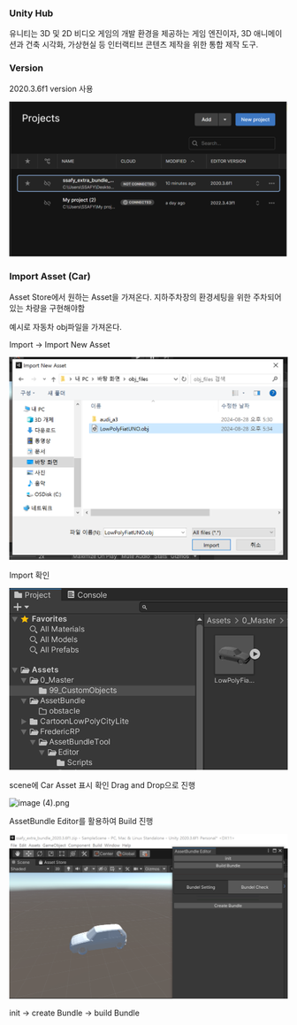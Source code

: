 ### Unity Hub

유니티는 3D 및 2D 비디오 게임의 개발 환경을 제공하는 게임 엔진이자, 3D 애니메이션과 건축 시각화, 가상현실 등 인터랙티브 콘텐츠 제작을 위한 통합 제작 도구.

### Version

2020.3.6f1 version 사용

![image (1).png](../Picture/hub_version.PNG)


###  Import Asset (Car)

Asset Store에서 원하는 Asset을 가져온다.
지하주차장의 환경세팅을 위한 주차되어 있는 차량을 구현해야함

예시로 자동차 obj파일을 가져온다.

Import -> Import New Asset

![image (2).png](../Picture/import_Asset.PNG)

Import 확인

![image (3).png](../Picture/confirm_Asset.PNG)

scene에 Car Asset 표시 확인 
Drag and Drop으로 진행

![image (4).png](../Picture/scene_car.PNG)

AssetBundle Editor를 활용하여 Build 진행

![image (5).png](../Picture/AssetBundle_build.PNG)

init -> create Bundle -> build Bundle
